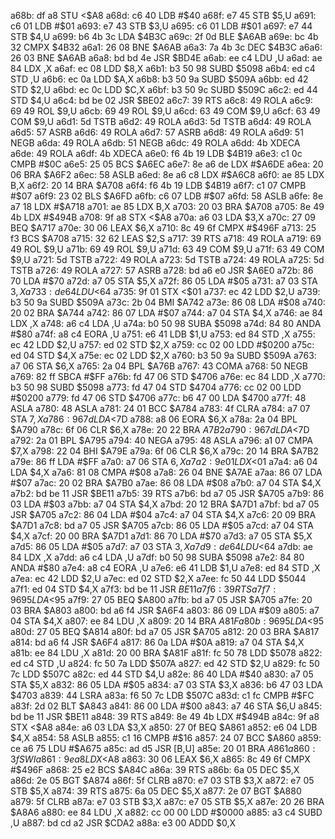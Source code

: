 a68b: df a8     STU    <$A8
a68d: c6 40     LDB    #$40
a68f: e7 45     STB    $5,U
a691: c6 01     LDB    #$01
a693: e7 43     STB    $3,U
a695: c6 01     LDB    #$01
a697: e7 44     STB    $4,U
a699: b6 4b 3c  LDA    $4B3C
a69c: 2f 0d     BLE    $A6AB
a69e: bc 4b 32  CMPX   $4B32
a6a1: 26 08     BNE    $A6AB
a6a3: 7a 4b 3c  DEC    $4B3C
a6a6: 26 03     BNE    $A6AB
a6a8: bd bd 4e  JSR    $BD4E
a6ab: ee c4     LDU    ,U
a6ad: ae 84     LDX    ,X
a6af: ec 08     LDD    $8,X
a6b1: b3 50 98  SUBD   $5098
a6b4: ed c4     STD    ,U
a6b6: ec 0a     LDD    $A,X
a6b8: b3 50 9a  SUBD   $509A
a6bb: ed 42     STD    $2,U
a6bd: ec 0c     LDD    $C,X
a6bf: b3 50 9c  SUBD   $509C
a6c2: ed 44     STD    $4,U
a6c4: bd be 02  JSR    $BE02
a6c7: 39        RTS
a6c8: 49        ROLA
a6c9: 69 49     ROL    $9,U
a6cb: 69 49     ROL    $9,U
a6cd: 63 49     COM    $9,U
a6cf: 63 49     COM    $9,U
a6d1: 5d        TSTB
a6d2: 49        ROLA
a6d3: 5d        TSTB
a6d4: 49        ROLA
a6d5: 57        ASRB
a6d6: 49        ROLA
a6d7: 57        ASRB
a6d8: 49        ROLA
a6d9: 51        NEGB
a6da: 49        ROLA
a6db: 51        NEGB
a6dc: 49        ROLA
a6dd: 4b        XDECA
a6de: 49        ROLA
a6df: 4b        XDECA
a6e0: f6 4b 19  LDB    $4B19
a6e3: c1 0c     CMPB   #$0C
a6e5: 25 05     BCS    $A6EC
a6e7: 8e a6 de  LDX    #$A6DE
a6ea: 20 06     BRA    $A6F2
a6ec: 58        ASLB
a6ed: 8e a6 c8  LDX    #$A6C8
a6f0: ae 85     LDX    B,X
a6f2: 20 14     BRA    $A708
a6f4: f6 4b 19  LDB    $4B19
a6f7: c1 07     CMPB   #$07
a6f9: 23 02     BLS    $A6FD
a6fb: c6 07     LDB    #$07
a6fd: 58        ASLB
a6fe: 8e a7 18  LDX    #$A718
a701: ae 85     LDX    B,X
a703: 20 03     BRA    $A708
a705: 8e 49 4b  LDX    #$494B
a708: 9f a8     STX    <$A8
a70a: a6 03     LDA    $3,X
a70c: 27 09     BEQ    $A717
a70e: 30 06     LEAX   $6,X
a710: 8c 49 6f  CMPX   #$496F
a713: 25 f3     BCS    $A708
a715: 32 62     LEAS   $2,S
a717: 39        RTS
a718: 49        ROLA
a719: 69 49     ROL    $9,U
a71b: 69 49     ROL    $9,U
a71d: 63 49     COM    $9,U
a71f: 63 49     COM    $9,U
a721: 5d        TSTB
a722: 49        ROLA
a723: 5d        TSTB
a724: 49        ROLA
a725: 5d        TSTB
a726: 49        ROLA
a727: 57        ASRB
a728: bd a6 e0  JSR    $A6E0
a72b: 86 70     LDA    #$70
a72d: a7 05     STA    $5,X
a72f: 86 05     LDA    #$05
a731: a7 03     STA    $3,X
a733: de 64     LDU    <$64
a735: 9f 01     STX    <$01
a737: ec 42     LDD    $2,U
a739: b3 50 9a  SUBD   $509A
a73c: 2b 04     BMI    $A742
a73e: 86 08     LDA    #$08
a740: 20 02     BRA    $A744
a742: 86 07     LDA    #$07
a744: a7 04     STA    $4,X
a746: ae 84     LDX    ,X
a748: a6 c4     LDA    ,U
a74a: b0 50 98  SUBA   $5098
a74d: 84 80     ANDA   #$80
a74f: a8 c4     EORA   ,U
a751: e6 41     LDB    $1,U
a753: ed 84     STD    ,X
a755: ec 42     LDD    $2,U
a757: ed 02     STD    $2,X
a759: cc 02 00  LDD    #$0200
a75c: ed 04     STD    $4,X
a75e: ec 02     LDD    $2,X
a760: b3 50 9a  SUBD   $509A
a763: a7 06     STA    $6,X
a765: 2a 04     BPL    $A76B
a767: 43        COMA
a768: 50        NEGB
a769: 82 ff     SBCA   #$FF
a76b: fd 47 06  STD    $4706
a76e: ec 84     LDD    ,X
a770: b3 50 98  SUBD   $5098
a773: fd 47 04  STD    $4704
a776: cc 02 00  LDD    #$0200
a779: fd 47 06  STD    $4706
a77c: b6 47 00  LDA    $4700
a77f: 48        ASLA
a780: 48        ASLA
a781: 24 01     BCC    $A784
a783: 4f        CLRA
a784: a7 07     STA    $7,X
a786: 96 7d     LDA    <$7D
a788: a8 06     EORA   $6,X
a78a: 2a 04     BPL    $A790
a78c: 6f 06     CLR    $6,X
a78e: 20 22     BRA    $A7B2
a790: 96 7d     LDA    <$7D
a792: 2a 01     BPL    $A795
a794: 40        NEGA
a795: 48        ASLA
a796: a1 07     CMPA   $7,X
a798: 22 04     BHI    $A79E
a79a: 6f 06     CLR    $6,X
a79c: 20 14     BRA    $A7B2
a79e: 86 ff     LDA    #$FF
a7a0: a7 06     STA    $6,X
a7a2: 9e 01     LDX    <$01
a7a4: a6 04     LDA    $4,X
a7a6: 81 08     CMPA   #$08
a7a8: 26 04     BNE    $A7AE
a7aa: 86 07     LDA    #$07
a7ac: 20 02     BRA    $A7B0
a7ae: 86 08     LDA    #$08
a7b0: a7 04     STA    $4,X
a7b2: bd be 11  JSR    $BE11
a7b5: 39        RTS
a7b6: bd a7 05  JSR    $A705
a7b9: 86 03     LDA    #$03
a7bb: a7 04     STA    $4,X
a7bd: 20 12     BRA    $A7D1
a7bf: bd a7 05  JSR    $A705
a7c2: 86 04     LDA    #$04
a7c4: a7 04     STA    $4,X
a7c6: 20 09     BRA    $A7D1
a7c8: bd a7 05  JSR    $A705
a7cb: 86 05     LDA    #$05
a7cd: a7 04     STA    $4,X
a7cf: 20 00     BRA    $A7D1
a7d1: 86 70     LDA    #$70
a7d3: a7 05     STA    $5,X
a7d5: 86 05     LDA    #$05
a7d7: a7 03     STA    $3,X
a7d9: de 64     LDU    <$64
a7db: ae 84     LDX    ,X
a7dd: a6 c4     LDA    ,U
a7df: b0 50 98  SUBA   $5098
a7e2: 84 80     ANDA   #$80
a7e4: a8 c4     EORA   ,U
a7e6: e6 41     LDB    $1,U
a7e8: ed 84     STD    ,X
a7ea: ec 42     LDD    $2,U
a7ec: ed 02     STD    $2,X
a7ee: fc 50 44  LDD    $5044
a7f1: ed 04     STD    $4,X
a7f3: bd be 11  JSR    $BE11
a7f6: 39        RTS
a7f7: 96 95     LDA    <$95
a7f9: 27 05     BEQ    $A800
a7fb: bd a7 05  JSR    $A705
a7fe: 20 03     BRA    $A803
a800: bd a6 f4  JSR    $A6F4
a803: 86 09     LDA    #$09
a805: a7 04     STA    $4,X
a807: ee 84     LDU    ,X
a809: 20 14     BRA    $A81F
a80b: 96 95     LDA    <$95
a80d: 27 05     BEQ    $A814
a80f: bd a7 05  JSR    $A705
a812: 20 03     BRA    $A817
a814: bd a6 f4  JSR    $A6F4
a817: 86 0a     LDA    #$0A
a819: a7 04     STA    $4,X
a81b: ee 84     LDU    ,X
a81d: 20 00     BRA    $A81F
a81f: fc 50 78  LDD    $5078
a822: ed c4     STD    ,U
a824: fc 50 7a  LDD    $507A
a827: ed 42     STD    $2,U
a829: fc 50 7c  LDD    $507C
a82c: ed 44     STD    $4,U
a82e: 86 40     LDA    #$40
a830: a7 05     STA    $5,X
a832: 86 05     LDA    #$05
a834: a7 03     STA    $3,X
a836: b6 47 03  LDA    $4703
a839: 44        LSRA
a83a: f6 50 7c  LDB    $507C
a83d: c1 fc     CMPB   #$FC
a83f: 2d 02     BLT    $A843
a841: 86 00     LDA    #$00
a843: a7 46     STA    $6,U
a845: bd be 11  JSR    $BE11
a848: 39        RTS
a849: 8e 49 4b  LDX    #$494B
a84c: 9f a8     STX    <$A8
a84e: a6 03     LDA    $3,X
a850: 27 0f     BEQ    $A861
a852: e6 04     LDB    $4,X
a854: 58        ASLB
a855: c1 16     CMPB   #$16
a857: 24 07     BCC    $A860
a859: ce a6 75  LDU    #$A675
a85c: ad d5     JSR    [B,U]
a85e: 20 01     BRA    $A861
a860: 3f        SWI
a861: 9e a8     LDX    <$A8
a863: 30 06     LEAX   $6,X
a865: 8c 49 6f  CMPX   #$496F
a868: 25 e2     BCS    $A84C
a86a: 39        RTS
a86b: 6a 05     DEC    $5,X
a86d: 2e 05     BGT    $A874
a86f: 5f        CLRB
a870: e7 03     STB    $3,X
a872: e7 05     STB    $5,X
a874: 39        RTS
a875: 6a 05     DEC    $5,X
a877: 2e 07     BGT    $A880
a879: 5f        CLRB
a87a: e7 03     STB    $3,X
a87c: e7 05     STB    $5,X
a87e: 20 26     BRA    $A8A6
a880: ee 84     LDU    ,X
a882: cc 00 00  LDD    #$0000
a885: a3 c4     SUBD   ,U
a887: bd cd a2  JSR    $CDA2
a88a: e3 00     ADDD   $0,X
